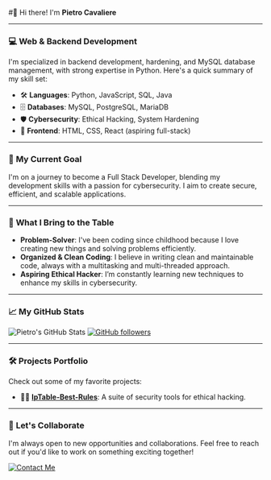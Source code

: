 #👋 Hi there! I'm **Pietro Cavaliere**

---

### 💻 **Web & Backend Development**

I'm specialized in backend development, hardening, and MySQL database management, with strong expertise in Python. Here's a quick summary of my skill set:

- 🛠️ **Languages**: Python, JavaScript, SQL, Java
- 🗄️ **Databases**: MySQL, PostgreSQL, MariaDB
- 🛡️ **Cybersecurity**: Ethical Hacking, System Hardening
- 🎨 **Frontend**: HTML, CSS, React (aspiring full-stack)

---

### 🚀 **My Current Goal**

I'm on a journey to become a Full Stack Developer, blending my development skills with a passion for cybersecurity. I aim to create secure, efficient, and scalable applications.

---

### 🌟 **What I Bring to the Table**

- **Problem-Solver**: I've been coding since childhood because I love creating new things and solving problems efficiently.
- **Organized & Clean Coding**: I believe in writing clean and maintainable code, always with a multitasking and multi-threaded approach.
- **Aspiring Ethical Hacker**: I’m constantly learning new techniques to enhance my skills in cybersecurity.

---

### 📈 **My GitHub Stats**

![Pietro's GitHub Stats](https://github-readme-stats.vercel.app/api?username=PietroCavaliere&show_icons=true&theme=radical)
[![GitHub followers](https://img.shields.io/github/followers/PietroCavaliere?label=Follow%20me%21&style=for-the-badge)](https://github.com/PietroCavaliere)

---

### 🛠️ **Projects Portfolio**

Check out some of my favorite projects:

- 🕵️‍♂️ [**IpTable-Best-Rules**](https://github.com/PietroCavaliere/Iptables-Best-Rules): A suite of security tools for ethical hacking.

---

### 🎯 **Let's Collaborate**

I'm always open to new opportunities and collaborations. Feel free to reach out if you'd like to work on something exciting together!

[![Contact Me](https://img.shields.io/badge/Contact%20Me-Email-red?style=for-the-badge)](mailto:pietrocav05@gmail.com)
<!---
PietroCavaliere/PietroCavaliere is a ✨ special ✨ repository because its README.md (this file) appears on your GitHub profile.
You can click the Preview link to take a look at your changes.
--->
